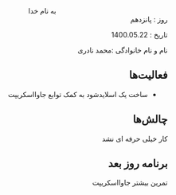 ﻿<div dir="rtl" align="center">
به نام خدا
</div>
<div dir="rtl" align="right">
روز : پانزدهم

تاریخ : 1400.05.22

نام و نام خانوادگی :محمد نادری

## فعالیت‌ها
- ساخت یک اسلایدشود به کمک توابع جاوااسکریپت


## چالش‌ها
کار خیلی حرفه ای نشد

## برنامه روز بعد
تمرین بیشتر جاوااسکریپت
</div>